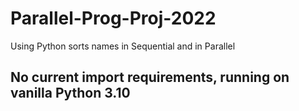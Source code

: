 # Parallel-Prog-Proj-2022
 Using Python sorts names in Sequential and in Parallel

## No current import requirements, running on vanilla Python 3.10